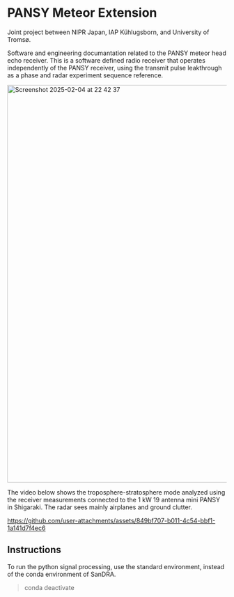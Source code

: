 # PANSY Meteor Extension

Joint project between NIPR Japan, IAP Kühlugsborn, and University of Tromsø. 

Software and engineering documantation related to the PANSY meteor head echo receiver. This is a software defined radio receiver that operates independently of the PANSY receiver, using the transmit pulse leakthrough as a phase and radar experiment sequence reference. 

<img width="913" alt="Screenshot 2025-02-04 at 22 42 37" src="https://github.com/user-attachments/assets/23685b9a-d38c-402e-ae0a-d1c42ffa0ac4" />

The video below shows the troposphere-stratosphere mode analyzed using the receiver measurements connected to the 1 kW 19 antenna mini PANSY in Shigaraki. The radar sees mainly airplanes and ground clutter.

https://github.com/user-attachments/assets/849bf707-b011-4c54-bbf1-1a141d7f4ec6

## Instructions

To run the python signal processing, use the standard environment, instead of the conda environment of SanDRA.  

> conda deactivate
